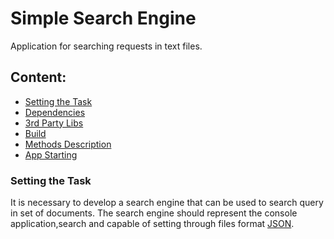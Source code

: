 # Simple Search Engine   
Application for searching requests in text files.  

## Content:
* [Setting the Task](#Setting_the_Task)
* [Dependencies](#Dependencies)
* [3rd Party Libs](#3rd_Party_Libs)
* [Build](#Build)
* [Methods Description](#Methods_Description)
* [App Starting](#App_Starting)

### <a name="Setting_the_Task">Setting the Task</a>
It is necessary to develop a search engine that can be used to search query in set of documents.
The search engine should represent the console application,search and capable of setting through files
format [JSON](https://www.json.org/json-ru.html).

